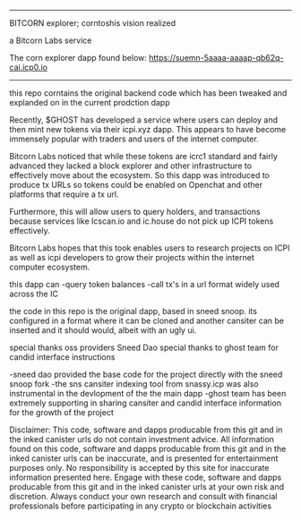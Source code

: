 ------------------
BITCORN explorer;
corntoshis vision realized

a Bitcorn Labs service

The corn explorer dapp found below:
https://suemn-5aaaa-aaaap-qb62q-cai.icp0.io

----------------------
this repo corntains the original backend code which has been tweaked and explanded on in the current prodction dapp

Recently, $GHOST has developed a service where users can deploy and then mint new tokens via their icpi.xyz dapp. This appears to have become immensely popular with traders and users of the internet computer.

Bitcorn Labs noticed that while these tokens are icrc1 standard and fairly advanced they lacked a block explorer and other infrastructure to effectively move about the ecosystem. So this dapp was introduced to produce tx URLs so tokens could be enabled on Openchat and other platforms that require a tx url.

Furthermore, this will allow users to query holders, and transactions because services like Icscan.io and ic.house do not pick up ICPI tokens effectively.

Bitcorn Labs hopes that this took enables users to research projects on ICPI as well as icpi developers to grow their projects within the internet computer ecosystem.

this dapp can 
-query token balances
-call tx's in a url format widely used across the IC

the code in this repo is the original dapp, based in sneed snoop. its configured in a format where it can be cloned and another cansiter can be inserted and it should would, albeit with an ugly ui. 

special thanks oss providers  Sneed Dao
special thanks to ghost team for candid interface instructions

-sneed dao provided the base code for the project directly with the sneed snoop fork
-the sns cansiter indexing tool from snassy.icp was also instrumental in the devlopment of the the main dapp
-ghost team has been extremely supporting in sharing cansiter and candid interface information for the growth of the project



Disclaimer: This code, software and dapps producable from this git and in the inked canister urls do not contain investment advice. All information found on this code, software and dapps producable from this git and in the inked canister urls can be inaccurate, and is presented for entertainment purposes only. No responsibility is accepted by this site for inaccurate information presented here. Engage with these code, software and dapps producable from this git and in the inked canister urls at your own risk and discretion. Always conduct your own research and consult with financial professionals before participating in any crypto or blockchain activities
